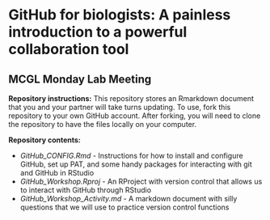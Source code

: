 # GitHub for biologists: A painless introduction to a powerful collaboration tool
## MCGL Monday Lab Meeting

**Repository instructions:**
This repository stores an Rmarkdown document that you and your partner will take turns updating. To use, fork this repository to your own GitHub account. After forking, you will need to clone the repository to have the files locally on your computer.

**Repository contents:**
* *GitHub_CONFIG.Rmd* - Instructions for how to install and configure GitHub, set up PAT, and some handy packages for interacting with git and GitHub in RStudio
* *GitHub_Workshop.Rproj* - An RProject with version control that allows us to interact with GitHub through RStudio
* *GitHub_Workshop_Activity.md* - A markdown document with silly questions that we will use to practice version control functions 
